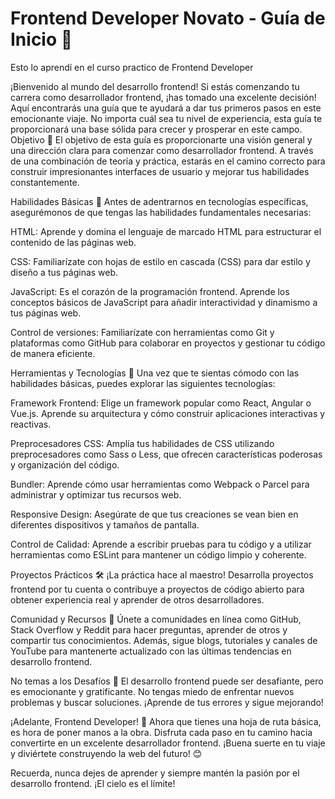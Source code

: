 # Frontend Developer Novato - Guía de Inicio 🚀

Esto lo aprendí en el curso practico de Frontend Developer

¡Bienvenido al mundo del desarrollo frontend! Si estás comenzando tu carrera como desarrollador frontend, ¡has tomado una excelente decisión! Aquí encontrarás una guía que te ayudará a dar tus primeros pasos en este emocionante viaje. No importa cuál sea tu nivel de experiencia, esta guía te proporcionará una base sólida para crecer y prosperar en este campo.
Objetivo 🎯
El objetivo de esta guía es proporcionarte una visión general y una dirección clara para comenzar como desarrollador frontend. A través de una combinación de teoría y práctica, estarás en el camino correcto para construir impresionantes interfaces de usuario y mejorar tus habilidades constantemente.

Habilidades Básicas 🔧
Antes de adentrarnos en tecnologías específicas, asegurémonos de que tengas las habilidades fundamentales necesarias:

HTML: Aprende y domina el lenguaje de marcado HTML para estructurar el contenido de las páginas web.

CSS: Familiarízate con hojas de estilo en cascada (CSS) para dar estilo y diseño a tus páginas web.

JavaScript: Es el corazón de la programación frontend. Aprende los conceptos básicos de JavaScript para añadir interactividad y dinamismo a tus páginas web.

Control de versiones: Familiarízate con herramientas como Git y plataformas como GitHub para colaborar en proyectos y gestionar tu código de manera eficiente.

Herramientas y Tecnologías 🔨
Una vez que te sientas cómodo con las habilidades básicas, puedes explorar las siguientes tecnologías:

Framework Frontend: Elige un framework popular como React, Angular o Vue.js. Aprende su arquitectura y cómo construir aplicaciones interactivas y reactivas.

Preprocesadores CSS: Amplía tus habilidades de CSS utilizando preprocesadores como Sass o Less, que ofrecen características poderosas y organización del código.

Bundler: Aprende cómo usar herramientas como Webpack o Parcel para administrar y optimizar tus recursos web.

Responsive Design: Asegúrate de que tus creaciones se vean bien en diferentes dispositivos y tamaños de pantalla.

Control de Calidad: Aprende a escribir pruebas para tu código y a utilizar herramientas como ESLint para mantener un código limpio y coherente.

Proyectos Prácticos 🛠️
¡La práctica hace al maestro! Desarrolla proyectos frontend por tu cuenta o contribuye a proyectos de código abierto para obtener experiencia real y aprender de otros desarrolladores.

Comunidad y Recursos 🤝
Únete a comunidades en línea como GitHub, Stack Overflow y Reddit para hacer preguntas, aprender de otros y compartir tus conocimientos. Además, sigue blogs, tutoriales y canales de YouTube para mantenerte actualizado con las últimas tendencias en desarrollo frontend.

No temas a los Desafíos 💪
El desarrollo frontend puede ser desafiante, pero es emocionante y gratificante. No tengas miedo de enfrentar nuevos problemas y buscar soluciones. ¡Aprende de tus errores y sigue mejorando!

¡Adelante, Frontend Developer! 🚀
Ahora que tienes una hoja de ruta básica, es hora de poner manos a la obra. Disfruta cada paso en tu camino hacia convertirte en un excelente desarrollador frontend. ¡Buena suerte en tu viaje y diviértete construyendo la web del futuro! 😊

Recuerda, nunca dejes de aprender y siempre mantén la pasión por el desarrollo frontend. ¡El cielo es el límite!
